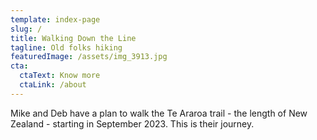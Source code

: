 ```yaml
---
template: index-page
slug: /
title: Walking Down the Line
tagline: Old folks hiking
featuredImage: /assets/img_3913.jpg
cta:
  ctaText: Know more
  ctaLink: /about
---
```


Mike and Deb have a plan to walk the Te Araroa trail - the length of New Zealand - starting in September 2023. This is their journey.

